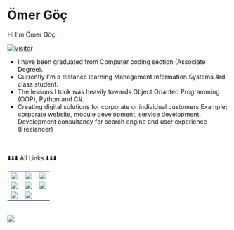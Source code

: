 # Ömer Göç
Hi I'm Ömer Göç,
<br/>

[![Visitor](https://visitor-badge.laobi.icu/badge?page_id=1boole.1boole)](#)

* I have been graduated from Computer coding section (Associate Degree). <br/>
* Currently I'm a distance learning Management Information Systems 4rd class
student. <br/>
* The lessons I took was heavily towards Object Orianted Programming (OOP), Python and C#. <br/>
* Creating digital solutions for corporate or individual customers 
Example; corporate website, module development, service development,
Development consultancy for search engine and user experience (Freelancer)<br/>
 <br/>


<br/>


<table class="center">
<tr> 
          ⬇️⬇️⬇️ All Links ⬇️⬇️⬇️
 </tr>
<tr>
  <td><a href="https://youtube.com/">
<img src="https://img.shields.io/badge/YouTube-FF0000?style=for-the-badge&logo=youtube&logoColor=white">
</a> 
<td><a href="https://twitch.tv/">
<img src="https://img.shields.io/badge/Twitch-9146FF?style=for-the-badge&logo=twitch&logoColor=white">
</a>
<td><a href="#">
<img src="https://img.shields.io/badge/Discord-7289DA?style=for-the-badge&logo=discord&logoColor=white">
  </a> </tr>
  <tr>
<td><a href="https://instagram.com/">
<img src="https://img.shields.io/badge/Instagram-E4405F?style=for-the-badge&logo=instagram&logoColor=white">
</a> 
<td><a href="https://twitter.com/1boole">
<img src="https://img.shields.io/badge/Twitter-1DA1F2?style=for-the-badge&logo=twitter&logoColor=white">
</a>
<td><a href="https://github.com/1boole">
<img src="https://img.shields.io/badge/GitHub-100000?style=for-the-badge&logo=github&logoColor=white">
  </a> </tr>
  <tr>
<td><a href="https://www.linkedin.com/in/osman-fatih-demir/">
<img src="https://img.shields.io/badge/LinkedIn-0077B5?style=for-the-badge&logo=linkedin&logoColor=white">
</a> 
<td><a href="#">
<img src="https://img.shields.io/badge/Gmail-D14836?style=for-the-badge&logo=gmail&logoColor=white">

  </tr>
</table>

</br>


<img align="left" src="https://github-readme-stats.vercel.app/api?username=1boole&theme=blue-green">

<br/><br/>

